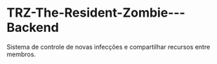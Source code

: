 # TRZ-The-Resident-Zombie---Backend
Sistema de controle de novas infecções e compartilhar recursos entre membros.
